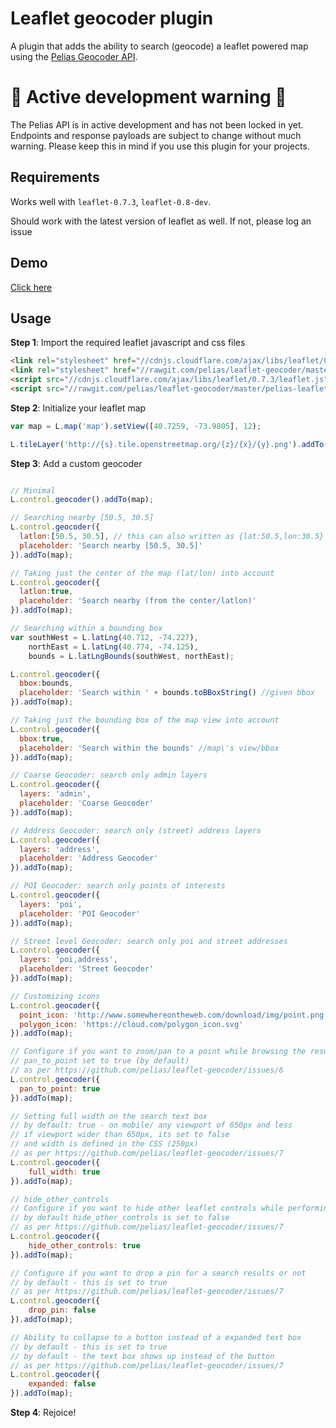 Leaflet geocoder plugin
========================

A plugin that adds the ability to search (geocode) a leaflet powered map using the [Pelias Geocoder API](https://github.com/pelias/api).

# :rotating_light: **Active development warning** :rotating_light:
The Pelias API is in active development and has not been locked in yet. Endpoints and response payloads are subject to change without much warning. Please keep this in mind if you use this plugin for your projects.

## Requirements

Works well with ```leaflet-0.7.3```, ```leaflet-0.8-dev```.

Should work with the latest version of leaflet as well. If not, please log an issue

## Demo

[Click here](http://pelias.github.io/leaflet-geocoder/)

## Usage

**Step 1**: Import the required leaflet javascript and css files

```html
<link rel="stylesheet" href="//cdnjs.cloudflare.com/ajax/libs/leaflet/0.7.3/leaflet.css" />
<link rel="stylesheet" href="//rawgit.com/pelias/leaflet-geocoder/master/pelias-leaflet-geocoder.css" />
<script src="//cdnjs.cloudflare.com/ajax/libs/leaflet/0.7.3/leaflet.js"></script>
<script src="//rawgit.com/pelias/leaflet-geocoder/master/pelias-leaflet-geocoder.js"></script>

```

**Step 2**: Initialize your leaflet map

```javascript
var map = L.map('map').setView([40.7259, -73.9805], 12);

L.tileLayer('http://{s}.tile.openstreetmap.org/{z}/{x}/{y}.png').addTo(map);

```

**Step 3**: Add a custom geocoder

```javascript

// Minimal
L.control.geocoder().addTo(map);

// Searching nearby [50.5, 30.5]
L.control.geocoder({
  latlon:[50.5, 30.5], // this can also written as {lat:50.5,lon:30.5} or L.latLng(50.5, 30.5)
  placeholder: 'Search nearby [50.5, 30.5]'
}).addTo(map);

// Taking just the center of the map (lat/lon) into account
L.control.geocoder({
  latlon:true,
  placeholder: 'Search nearby (from the center/latlon)'
}).addTo(map);

// Searching within a bounding box
var southWest = L.latLng(40.712, -74.227),
    northEast = L.latLng(40.774, -74.125),
    bounds = L.latLngBounds(southWest, northEast);

L.control.geocoder({
  bbox:bounds,
  placeholder: 'Search within ' + bounds.toBBoxString() //given bbox
}).addTo(map);

// Taking just the bounding box of the map view into account
L.control.geocoder({
  bbox:true,
  placeholder: 'Search within the bounds' //map\'s view/bbox
}).addTo(map);

// Coarse Geocoder: search only admin layers
L.control.geocoder({
  layers: 'admin',
  placeholder: 'Coarse Geocoder'
}).addTo(map);

// Address Geocoder: search only (street) address layers
L.control.geocoder({
  layers: 'address',
  placeholder: 'Address Geocoder'
}).addTo(map);

// POI Geocoder: search only points of interests
L.control.geocoder({
  layers: 'poi',
  placeholder: 'POI Geocoder'
}).addTo(map);

// Street level Geocoder: search only poi and street addresses
L.control.geocoder({
  layers: 'poi,address',
  placeholder: 'Street Geocoder'
}).addTo(map);

// Customizing icons
L.control.geocoder({
  point_icon: 'http://www.somewhereontheweb.com/download/img/point.png',
  polygon_icon: 'https://cloud.com/polygon_icon.svg'
}).addTo(map);

// Configure if you want to zoom/pan to a point while browsing the results (up/down arrows)
// pan_to_point set to true (by default)
// as per https://github.com/pelias/leaflet-geocoder/issues/6
L.control.geocoder({
  pan_to_point: true
}).addTo(map);

// Setting full width on the search text box
// by default: true - on mobile/ any viewport of 650px and less
// if viewport wider than 650px, its set to false
// and width is defined in the CSS (250px)
// as per https://github.com/pelias/leaflet-geocoder/issues/7
L.control.geocoder({
    full_width: true
}).addTo(map);

// hide_other_controls
// Configure if you want to hide other leaflet controls while performing search
// by default hide_other_controls is set to false
// as per https://github.com/pelias/leaflet-geocoder/issues/7
L.control.geocoder({
    hide_other_controls: true
}).addTo(map);

// Configure if you want to drop a pin for a search results or not
// by default - this is set to true
// as per https://github.com/pelias/leaflet-geocoder/issues/7
L.control.geocoder({
    drop_pin: false
}).addTo(map);

// Ability to collapse to a button instead of a expanded text box
// by default - this is set to true
// by default - the text box shows up instead of the button
// as per https://github.com/pelias/leaflet-geocoder/issues/7
L.control.geocoder({
    expanded: false
}).addTo(map);

```

**Step 4**: Rejoice!
